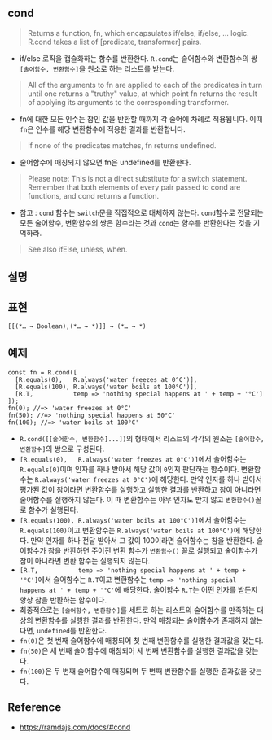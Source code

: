 ## cond
> Returns a function, fn, which encapsulates if/else, if/else, ... logic. R.cond takes a list of [predicate, transformer] pairs.
- if/else 로직을 캡슐화하는 함수를 반환한다. `R.cond`는 술어함수와 변환함수의 쌍 `[술어함수, 변환함수]`을 원소로 하는 리스트를 받는다.
> All of the arguments to fn are applied to each of the predicates in turn until one returns a "truthy" value, at which point fn returns the result of applying its arguments to the corresponding transformer.
- fn에 대한 모든 인수는 참인 값을 반환할 때까지 각 술어에 차례로 적용됩니다. 이때 `fn`은 인수를 해당 변환함수에 적용한 결과를 반환합니다.
> If none of the predicates matches, fn returns undefined.
- 술어함수에 매칭되지 않으면 fn은 undefined를 반환한다.
> Please note: This is not a direct substitute for a switch statement. Remember that both elements of every pair passed to cond are functions, and cond returns a function.
- 참고 : `cond` 함수는 `switch`문을 직접적으로 대체하지 않는다. `cond`함수로 전달되는 모든 술어함수, 변환함수의 쌍은 함수라는 것과 `cond`는 함수를 반환한다는 것을 기억하라.

> See also ifElse, unless, when.

## 설명

## 표현
```
[[(*… → Boolean),(*… → *)]] → (*… → *)
```

## 예제
```
const fn = R.cond([
  [R.equals(0),   R.always('water freezes at 0°C')],
  [R.equals(100), R.always('water boils at 100°C')],
  [R.T,           temp => 'nothing special happens at ' + temp + '°C']
]);
fn(0); //=> 'water freezes at 0°C'
fn(50); //=> 'nothing special happens at 50°C'
fn(100); //=> 'water boils at 100°C'
```
- `R.cond([[술어함수, 변환함수]...])`의 형태에서 리스트의 각각의 원소는 `[술어함수, 변환함수]`의 쌍으로 구성된다.
- `[R.equals(0),   R.always('water freezes at 0°C')]`에서 술어함수는 `R.equals(0)`이며 인자를 하나 받아서 해당 값이 `0`인지 판단하는 함수이다. 변환함수는 `R.always('water freezes at 0°C')`에 해당한다. 만약 인자를 하나 받아서 평가된 값이 참이라면 변환함수를 실행하고 실행한 결과를 반환하고 참이 아니라면 술어함수를 실행하지 않는다. 이 때 변환함수는 아무 인자도 받지 않고 `변환함수()`꼴로 함수가 실행된다.
- `[R.equals(100), R.always('water boils at 100°C')]`에서 술어함수는 `R.equals(100)`이고 변환함수는 `R.always('water boils at 100°C')`에 해당한다. 만약 인자를 하나 전달 받아서 그 값이 100이라면 술어함수는 참을 반환한다. 술어함수가 참을 반환하면 주어진 변환 함수가 `변환함수()` 꼴로 실행되고 술어함수가 참이 아니라면 변환 함수는 실행되지 않는다.
- `[R.T,           temp => 'nothing special happens at ' + temp + '°C']`에서 술어함수는 `R.T`이고 변환함수는 `temp => 'nothing special happens at ' + temp + '°C'`에 해당한다. 술어함수 `R.T`는 어떤 인자를 받든지 항상 참을 반환하는 함수이다.
- 최종적으로는 `[술어함수, 변환함수]`를 세트로 하는 리스트의 술어함수를 만족하는 대상의 변환함수를 실행한 결과를 반환한다. 만약 매칭되는 술어함수가 존재하지 않는다면, `undefined`를 반환한다.
- `fn(0)`은 첫 번째 술어함수에 매칭되어 첫 번째 변환함수를 실행한 결과값을 갖는다.
- `fn(50)`은 세 번째 술어함수에 매칭되어 세 번째 변환함수를 실행한 결과값을 갖는다.
- `fn(100)`은 두 번째 술어함수에 매칭되며 두 번째 변환함수를 실행한 결과값을 갖는다.

## Reference
- https://ramdajs.com/docs/#cond
